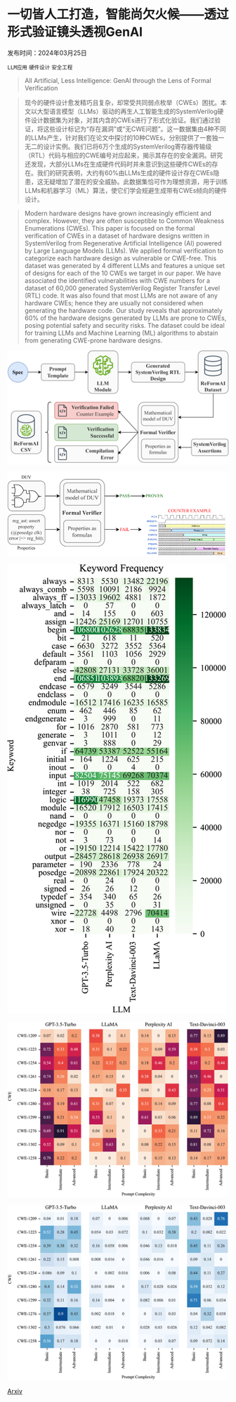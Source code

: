 # 一切皆人工打造，智能尚欠火候——透过形式验证镜头透视GenAI

发布时间：2024年03月25日

`LLM应用` `硬件设计` `安全工程`

> All Artificial, Less Intelligence: GenAI through the Lens of Formal Verification

> 现今的硬件设计愈发精巧且复杂，却常受共同弱点枚举（CWEs）困扰。本文以大型语言模型（LLMs）驱动的再生人工智能生成的SystemVerilog硬件设计数据集为对象，对其内含的CWEs进行了形式化验证。我们通过验证，将这些设计标记为“存在漏洞”或“无CWE问题”。这一数据集由4种不同的LLMs产生，针对我们在论文中探讨的10种CWEs，分别提供了一套独一无二的设计实例。我们已将6万个生成的SystemVerilog寄存器传输级（RTL）代码与相应的CWE编号对应起来，揭示其存在的安全漏洞。研究还发现，大部分LLMs在生成硬件代码时并未意识到这些硬件CWEs的存在。我们的研究表明，大约有60%由LLMs生成的硬件设计存在CWEs隐患，这无疑增加了潜在的安全威胁。此数据集恰可作为理想资源，用于训练LLMs和机器学习（ML）算法，使它们学会规避生成带有CWEs倾向的硬件设计。

> Modern hardware designs have grown increasingly efficient and complex. However, they are often susceptible to Common Weakness Enumerations (CWEs). This paper is focused on the formal verification of CWEs in a dataset of hardware designs written in SystemVerilog from Regenerative Artificial Intelligence (AI) powered by Large Language Models (LLMs). We applied formal verification to categorize each hardware design as vulnerable or CWE-free. This dataset was generated by 4 different LLMs and features a unique set of designs for each of the 10 CWEs we target in our paper. We have associated the identified vulnerabilities with CWE numbers for a dataset of 60,000 generated SystemVerilog Register Transfer Level (RTL) code. It was also found that most LLMs are not aware of any hardware CWEs; hence they are usually not considered when generating the hardware code. Our study reveals that approximately 60% of the hardware designs generated by LLMs are prone to CWEs, posing potential safety and security risks. The dataset could be ideal for training LLMs and Machine Learning (ML) algorithms to abstain from generating CWE-prone hardware designs.

![一切皆人工打造，智能尚欠火候——透过形式验证镜头透视GenAI](../../../paper_images/2403.16750/x1.png)

![一切皆人工打造，智能尚欠火候——透过形式验证镜头透视GenAI](../../../paper_images/2403.16750/x2.png)

![一切皆人工打造，智能尚欠火候——透过形式验证镜头透视GenAI](../../../paper_images/2403.16750/x3.png)

![一切皆人工打造，智能尚欠火候——透过形式验证镜头透视GenAI](../../../paper_images/2403.16750/x4.png)

![一切皆人工打造，智能尚欠火候——透过形式验证镜头透视GenAI](../../../paper_images/2403.16750/x5.png)

[Arxiv](https://arxiv.org/abs/2403.16750)